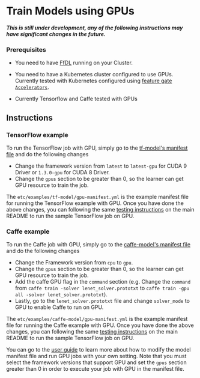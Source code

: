 # Train Models using GPUs

***This is still under development, any of the following instructions may have significant changes in the future.***

### Prerequisites

* You need to have [FfDL](../README.md#5-detailed-installation-instructions) running on your Cluster.

* You need to have a Kubernetes cluster configured to use GPUs. Currently tested with Kubernetes configured using [feature gate `Accelerators`](https://kubernetes.io/docs/tasks/manage-gpus/scheduling-gpus/).

* Currently Tensorflow and Caffe tested with GPUs

## Instructions

### TensorFlow example

To run the TensorFlow job with GPU, simply go to the [tf-model's manifest file](../etc/examples/tf-model/manifest.yml) and do the following changes
* Change the framework version from `latest` to `latest-gpu` for CUDA 9 Driver or `1.3.0-gpu` for CUDA 8 Driver.
* Change the `gpus` section to be greater than 0, so the learner can get GPU resource to train the job.

The `etc/examples/tf-model/gpu-manifest.yml` is the example manifest file for running the TensorFlow example with GPU. Once you have done the above changes, you can following the same [testing instructions](../README.md#6-detailed-testing-instructions) on the main README to run the sample TensorFlow job on GPU.

### Caffe example

To run the Caffe job with GPU, simply go to the [caffe-model's manifest file](../etc/examples/caffe-model/manifest.yml) and do the following changes
* Change the Framework version from `cpu` to `gpu`.
* Change the `gpus` section to be greater than 0, so the learner can get GPU resource to train the job.
* Add the caffe GPU flag in the `command` section (e.g. Change the `command` from `caffe train -solver lenet_solver.prototxt` to `caffe train -gpu all -solver lenet_solver.prototxt`).
* Lastly, go to the `lenet_solver.prototxt` file and change `solver_mode` to GPU to enable Caffe to run on GPU.

The `etc/examples/caffe-model/gpu-manifest.yml` is the example manifest file for running the Caffe example with GPU. Once you have done the above changes, you can following the same [testing instructions](../README.md#6-detailed-testing-instructions) on the main README to run the sample TensorFlow job on GPU.

You can go to the [user guide](user-guide.md) to learn more about how to modify the model manifest file and run GPU jobs with your own setting. Note that you must select the framework versions that support GPU and set the `gpus` section greater than 0 in order to execute your job with GPU in the manifest file.
